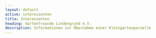 ```yaml
---
layout: default
active: interessenten
title: Interessenten
heading: Gartenfreunde Lindengrund e.V.
description: Informationen zur Übernahme einer Kleingartenparzelle
---
```



